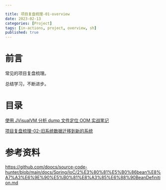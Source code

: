 ```yaml
---

title: 项目复盘梳理-01-overview
date: 2023-02-13
categories: [Project]
tags: [in-actions, project, overview, sh]
published: true
---
```


# 前言

常见的项目复盘梳理。

总结学习，不断进步。

# 目录

[使用 JVisualVM 分析 dump 文件定位 OOM 实战笔记](https://houbb.github.io/2023/02/15/jvm-oom-01-analysis)

[项目复盘梳理-02-旧系统数据迁移到新的系统](https://houbb.github.io/2023/02/13/project-fupan-02-pos-migrate)


# 参考资料

https://github.com/doocs/source-code-hunter/blob/main/docs/Spring/IoC/2%E3%80%81%E5%B0%86bean%E8%A7%A3%E6%9E%90%E5%B0%81%E8%A3%85%E6%88%90BeanDefinition.md

